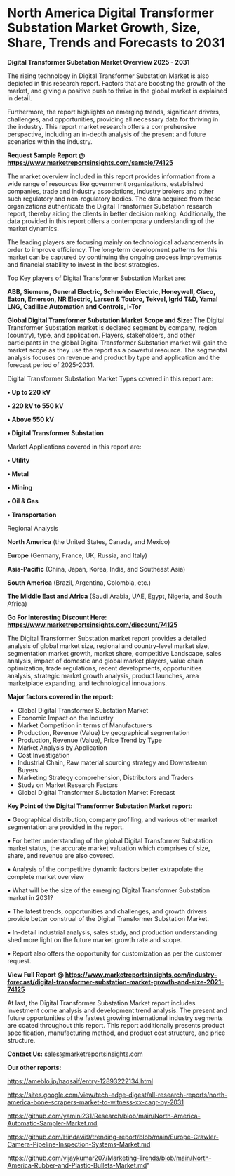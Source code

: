 # North America Digital Transformer Substation Market Growth, Size, Share, Trends and Forecasts to 2031

<Strong> Digital Transformer Substation Market Overview 2025 - 2031</strong>

The rising technology in Digital Transformer Substation Market is also depicted in this research report. Factors that are boosting the growth of the market, and giving a positive push to thrive in the global market is explained in detail.

Furthermore, the report highlights on emerging trends, significant drivers, challenges, and opportunities, providing all necessary data for thriving in the industry. This report market research offers a comprehensive perspective, including an in-depth analysis of the present and future scenarios within the industry.

<strong>Request Sample Report @ <a href=https://www.marketreportsinsights.com/sample/74125>https://www.marketreportsinsights.com/sample/74125</a></strong>

The market overview included in this report provides information from a wide range of resources like government organizations, established companies, trade and industry associations, industry brokers and other such regulatory and non-regulatory bodies. The data acquired from these organizations authenticate the Digital Transformer Substation research report, thereby aiding the clients in better decision making. Additionally, the data provided in this report offers a contemporary understanding of the market dynamics.

The leading players are focusing mainly on technological advancements in order to improve efficiency. The long-term development patterns for this market can be captured by continuing the ongoing process improvements and financial stability to invest in the best strategies.

Top Key players of Digital Transformer Substation Market are:

<strong>ABB, Siemens, General Electric, Schneider Electric, Honeywell, Cisco, Eaton, Emerson, NR Electric, Larsen & Toubro, Tekvel, Igrid T&D, Yamal LNG, Cadillac Automation and Controls, I-Tor</strong>

<strong><b>Global Digital Transformer Substation Market Scope and Size:</b></strong>
The Digital Transformer Substation market is declared segment by company, region (country), type, and application. Players, stakeholders, and other participants in the global Digital Transformer Substation market will gain the market scope as they use the report as a powerful resource. The segmental analysis focuses on revenue and product by type and application and the forecast period of 2025-2031.

Digital Transformer Substation Market Types covered in this report are:

<strong>• Up to 220 kV

• 220 kV to 550 kV

• Above 550 kV

• Digital Transformer Substation</strong>

Market Applications covered in this report are:

<strong>• Utility

• Metal

• Mining

• Oil & Gas

• Transportation</strong> 

Regional Analysis

<strong>North America</strong> (the United States, Canada, and Mexico)

<strong>Europe</strong> (Germany, France, UK, Russia, and Italy)

<strong>Asia-Pacific</strong> (China, Japan, Korea, India, and Southeast Asia)

<strong>South America</strong> (Brazil, Argentina, Colombia, etc.)

<strong>The Middle East and Africa</strong> (Saudi Arabia, UAE, Egypt, Nigeria, and South Africa)

<strong>Go For Interesting Discount Here: <a href=https://www.marketreportsinsights.com/discount/74125>https://www.marketreportsinsights.com/discount/74125</a></strong>

The Digital Transformer Substation market report provides a detailed analysis of global market size, regional and country-level market size, segmentation market growth, market share, competitive Landscape, sales analysis, impact of domestic and global market players, value chain optimization, trade regulations, recent developments, opportunities analysis, strategic market growth analysis, product launches, area marketplace expanding, and technological innovations.

<strong><b>Major factors covered in the report:</b></strong>
<ul>
  <li>Global Digital Transformer Substation Market </li>
  <li>Economic Impact on the Industry</li>
  <li>Market Competition in terms of Manufacturers</li>
  <li>Production, Revenue (Value) by geographical segmentation</li>
  <li>Production, Revenue (Value), Price Trend by Type</li>
  <li>Market Analysis by Application</li>
  <li>Cost Investigation</li>
  <li>Industrial Chain, Raw material sourcing strategy and Downstream Buyers</li>
  <li>Marketing Strategy comprehension, Distributors and Traders</li>
  <li>Study on Market Research Factors</li>
  <li>Global Digital Transformer Substation Market Forecast</li>
</ul>

<strong><b>Key Point of the Digital Transformer Substation Market report:</b></strong>

• Geographical distribution, company profiling, and various other market segmentation are provided in the report.

• For better understanding of the global Digital Transformer Substation market status, the accurate market valuation which comprises of size, share, and revenue are also covered.

• Analysis of the competitive dynamic factors better extrapolate the complete market overview

• What will be the size of the emerging Digital Transformer Substation market in 2031?

• The latest trends, opportunities and challenges, and growth drivers provide better construal of the Digital Transformer Substation Market.

• In-detail industrial analysis, sales study, and production understanding shed more light on the future market growth rate and scope.

• Report also offers the opportunity for customization as per the customer request.

<strong><b>View Full Report @ <a href=https://www.marketreportsinsights.com/industry-forecast/digital-transformer-substation-market-growth-and-size-2021-74125>https://www.marketreportsinsights.com/industry-forecast/digital-transformer-substation-market-growth-and-size-2021-74125</a></b></strong>


At last, the Digital Transformer Substation Market report includes investment come analysis and development trend analysis. The present and future opportunities of the fastest growing international industry segments are coated throughout this report. This report additionally presents product specification, manufacturing method, and product cost structure, and price structure.

<strong>Contact Us:</strong>
sales@marketreportsinsights.com

<strong>Our other reports:</strong>

<a href=https://ameblo.jp/haqsaif/entry-12893222134.html>https://ameblo.jp/haqsaif/entry-12893222134.html</a>

<a href=https://sites.google.com/view/tech-edge-digest/all-research-reports/north-america-bone-scrapers-market-to-witness-xx-cagr-by-2031>https://sites.google.com/view/tech-edge-digest/all-research-reports/north-america-bone-scrapers-market-to-witness-xx-cagr-by-2031</a>

<a href=https://github.com/yamini231/Research/blob/main/North-America-Automatic-Sampler-Market.md>https://github.com/yamini231/Research/blob/main/North-America-Automatic-Sampler-Market.md</a>

<a href=https://github.com/Hindavii9/trending-report/blob/main/Europe-Crawler-Camera-Pipeline-Inspection-Systems-Market.md>https://github.com/Hindavii9/trending-report/blob/main/Europe-Crawler-Camera-Pipeline-Inspection-Systems-Market.md</a>

<a href=https://github.com/vijaykumar207/Marketing-Trends/blob/main/North-America-Rubber-and-Plastic-Bullets-Market.md>https://github.com/vijaykumar207/Marketing-Trends/blob/main/North-America-Rubber-and-Plastic-Bullets-Market.md</a>"
